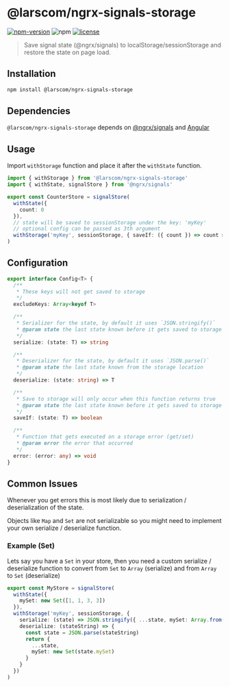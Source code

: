 # @larscom/ngrx-signals-storage

[![npm-version](https://img.shields.io/npm/v/@larscom/ngrx-signals-storage.svg?label=npm)](https://www.npmjs.com/package/@larscom/ngrx-signals-storage)
![npm](https://img.shields.io/npm/dw/@larscom/ngrx-signals-storage)
[![license](https://img.shields.io/npm/l/@larscom/ngrx-signals-storage.svg)](https://github.com/larscom/ngrx-signals-storage/blob/main/LICENSE)

> Save signal state (@ngrx/signals) to localStorage/sessionStorage and restore the state on page load.

## Installation

```bash
npm install @larscom/ngrx-signals-storage
```

## Dependencies

`@larscom/ngrx-signals-storage` depends on [@ngrx/signals](https://ngrx.io/guide/signals/install) and [Angular](https://github.com/angular/angular)

## Usage

Import `withStorage` function and place it after the `withState` function.

```ts
import { withStorage } from '@larscom/ngrx-signals-storage'
import { withState, signalStore } from '@ngrx/signals'

export const CounterStore = signalStore(
  withState({
    count: 0
  }),
  // state will be saved to sessionStorage under the key: 'myKey'
  // optional config can be passed as 3th argument
  withStorage('myKey', sessionStorage, { saveIf: ({ count }) => count > 0 })
)
```

## Configuration

```ts
export interface Config<T> {
  /**
   * These keys will not get saved to storage
   */
  excludeKeys: Array<keyof T>

  /**
   * Serializer for the state, by default it uses `JSON.stringify()`
   * @param state the last state known before it gets saved to storage
   */
  serialize: (state: T) => string

  /**
   * Deserializer for the state, by default it uses `JSON.parse()`
   * @param state the last state known from the storage location
   */
  deserialize: (state: string) => T

  /**
   * Save to storage will only occur when this function returns true
   * @param state the last state known before it gets saved to storage
   */
  saveIf: (state: T) => boolean

  /**
   * Function that gets executed on a storage error (get/set)
   * @param error the error that occurred
   */
  error: (error: any) => void
}
```

## Common Issues

Whenever you get errors this is most likely due to serialization / deserialization of the state.

Objects like `Map` and `Set` are not serializable so you might need to implement your own serialize / deserialize function.

### Example (Set)

Lets say you have a `Set` in your store, then you need a custom serialize / deserialize function to convert from `Set` to `Array` (serialize) and from `Array` to `Set` (deserialize)

```ts
export const MyStore = signalStore(
  withState({
    mySet: new Set([1, 1, 3, 3])
  }),
  withStorage('myKey', sessionStorage, {
    serialize: (state) => JSON.stringify({ ...state, mySet: Array.from(state.mySet) }),
    deserialize: (stateString) => {
      const state = JSON.parse(stateString)
      return {
        ...state,
        mySet: new Set(state.mySet)
      }
    }
  })
)
```
